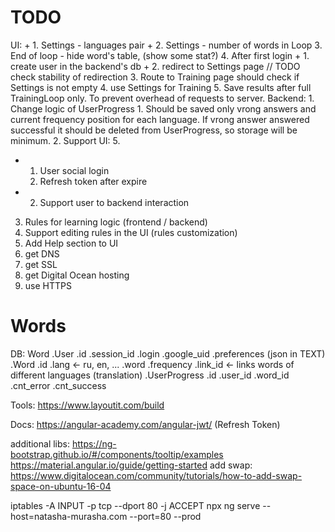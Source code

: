 # TODO

UI:
    + 1. Settings - languages pair
    + 2. Settings - number of words in Loop
    3. End of loop - hide word's table, (show some stat?)
    4. After first login
        + 1. create user in the backend's db 
        + 2. redirect to Settings page // TODO check stability of redirection
        3. Route to Training page should check if Settings is not empty
        4. use Settings for Training 
    5. Save results after full TrainingLoop only. To prevent overhead of requests to server.
Backend:
    1. Change logic of UserProgress 
        1. Should be saved only vrong answers and current frequency position for each language.
            If vrong answer answered successful it should be deleted from UserProgress, so storage will be minimum.
    2. Support UI: 5.

+ 1. User social login
    1. Refresh token after expire
+ 2. Support user to backend interaction
3. Rules for learning logic (frontend / backend)
4. Support editing rules in the UI (rules customization)
5. Add Help section to UI
6. get DNS 
7. get SSL
8. get Digital Ocean hosting
9. use HTTPS



# Words

DB: Word
.User
    .id
    .session_id
    .login
    .google_uid
    .preferences (json in TEXT)
.Word
    .id
    .lang <- ru, en, ...
    .word
    .frequency
    .link_id <- links words of different languages (translation)
.UserProgress
    .id
    .user_id
    .word_id
    .cnt_error
    .cnt_success

Tools:
    https://www.layoutit.com/build

Docs:
    https://angular-academy.com/angular-jwt/ (Refresh Token)

additional libs:
    https://ng-bootstrap.github.io/#/components/tooltip/examples
    https://material.angular.io/guide/getting-started
add swap:
    https://www.digitalocean.com/community/tutorials/how-to-add-swap-space-on-ubuntu-16-04


iptables -A INPUT -p tcp --dport 80 -j ACCEPT
npx ng serve --host=natasha-murasha.com --port=80 --prod 

